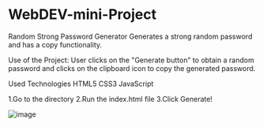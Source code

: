 # WebDEV-mini-Project

Random Strong Password Generator
Generates a strong random password and has a copy functionality.

Use of the Project:
User clicks on the "Generate button" to obtain a random password and clicks on the clipboard icon to copy the generated password.

Used Technologies
HTML5
CSS3
JavaScript


1.Go to the directory
2.Run the index.html file
3.Click Generate!


![image](https://github.com/user-attachments/assets/b980f386-e4a5-4cfc-9f71-19fe5ef8cfb4)
